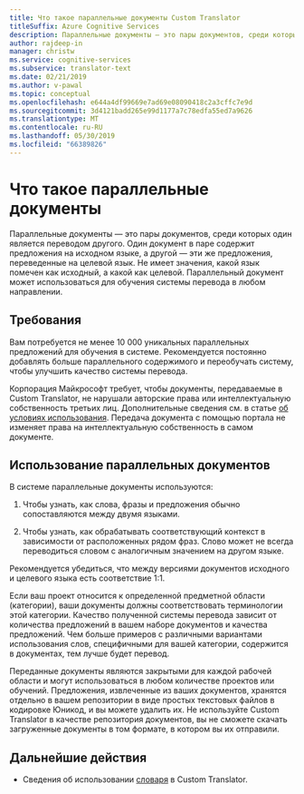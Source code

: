 ```yaml
---
title: Что такое параллельные документы Custom Translator
titleSuffix: Azure Cognitive Services
description: Параллельные документы — это пары документов, среди которых один является переводом другого. Один документ в паре содержит предложения на исходном языке, а другой — эти же предложения, переведенные на целевой язык.
author: rajdeep-in
manager: christw
ms.service: cognitive-services
ms.subservice: translator-text
ms.date: 02/21/2019
ms.author: v-pawal
ms.topic: conceptual
ms.openlocfilehash: e644a4df99669e7ad69e08090418c2a3cffc7e9d
ms.sourcegitcommit: 3d4121badd265e99d1177a7c78edfa55ed7a9626
ms.translationtype: MT
ms.contentlocale: ru-RU
ms.lasthandoff: 05/30/2019
ms.locfileid: "66389826"
---
```

# <a name="what-are-parallel-documents"></a>Что такое параллельные документы

Параллельные документы — это пары документов, среди которых один является переводом другого. Один документ в паре содержит предложения на исходном языке, а другой — эти же предложения, переведенные на целевой язык.
Не имеет значения, какой язык помечен как исходный, а какой как целевой. Параллельный документ может использоваться для обучения системы перевода в любом направлении.

## <a name="requirements"></a>Требования

Вам потребуется не менее 10 000 уникальных параллельных предложений для обучения в системе. Рекомендуется постоянно добавлять больше параллельного содержимого и переобучать систему, чтобы улучшить качество системы перевода.

Корпорация Майкрософт требует, чтобы документы, передаваемые в Custom Translator, не нарушали авторские права или интеллектуальную собственность третьих лиц. Дополнительные сведения см. в статье [об условиях использования](https://azure.microsoft.com/support/legal/cognitive-services-terms/).
Передача документа с помощью портала не изменяет права на интеллектуальную собственность в самом документе.

## <a name="use-of-parallel-documents"></a>Использование параллельных документов

В системе параллельные документы используются:

1.  Чтобы узнать, как слова, фразы и предложения обычно сопоставляются между двумя языками.

2.  Чтобы узнать, как обрабатывать соответствующий контекст в зависимости от расположенных рядом фраз. Слово может не всегда переводиться словом с аналогичным значением на другом языке.

Рекомендуется убедиться, что между версиями документов исходного и целевого языка есть соответствие 1:1.

Если ваш проект относится к определенной предметной области (категории), ваши документы должны соответствовать терминологии этой категории. Качество полученной системы перевода зависит от количества предложений в вашем наборе документов и качества предложений. Чем больше примеров с различными вариантами использования слов, специфичными для вашей категории, содержится в документах, тем лучше будет перевод.

Переданные документы являются закрытыми для каждой рабочей области и могут использоваться в любом количестве проектов или обучений. Предложения, извлеченные из ваших документов, хранятся отдельно в вашем репозитории в виде простых текстовых файлов в кодировке Юникод, и вы можете удалить их. Не используйте Custom Translator в качестве репозитория документов, вы не сможете скачать загруженные документы в том формате, в котором вы их отправили.



## <a name="next-steps"></a>Дальнейшие действия

- Сведения об использовании [словаря](what-is-dictionary.md) в Custom Translator.
